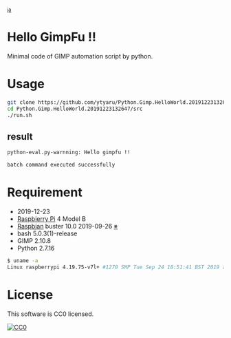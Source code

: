 ﻿<small>[ja](./blob/master/ReadMe.md)</small>

# Hello GimpFu !!

Minimal code of GIMP automation script by python.

# Usage

```bash
git clone https://github.com/ytyaru/Python.Gimp.HelloWorld.20191223132647
cd Python.Gimp.HelloWorld.20191223132647/src
./run.sh
```

## result

```sh
python-eval.py-warnning: Hello gimpfu !!

batch command executed successfully
```

# Requirement

* <time datetime="2019-12-23T13:26:28+0900">2019-12-23</time>
* [Raspbierry Pi](https://ja.wikipedia.org/wiki/Raspberry_Pi) 4 Model B
* [Raspbian](https://ja.wikipedia.org/wiki/Raspbian) buster 10.0 2019-09-26 [※](http://ytyaru.hatenablog.com/entry/2019/12/25/222222)
* bash 5.0.3(1)-release
* GIMP 2.10.8
* Python 2.7.16

```sh
$ uname -a
Linux raspberrypi 4.19.75-v7l+ #1270 SMP Tue Sep 24 18:51:41 BST 2019 armv7l GNU/Linux
```

# License

This software is CC0 licensed.

[![CC0](http://i.creativecommons.org/p/zero/1.0/88x31.png "CC0")](http://creativecommons.org/publicdomain/zero/1.0/deed.en)

